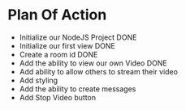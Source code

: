 # Plan Of Action

- Initialize our NodeJS Project DONE
- Initialize our first view DONE
- Create a room id DONE
- Add the ability to view our own Video DONE
- Add ability to allow others to stream their video
- Add styling
- Add the ability to create messages
- Add Stop Video button